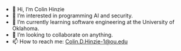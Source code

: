 - 👋 Hi, I’m Colin Hinzie
- 👀 I’m interested in programming AI and security.
- 🌱 I’m currently learning software engineering at the University of Oklahoma.
- 💞️ I’m looking to collaborate on anything.
- 📫 How to reach me: Colin.D.Hinzie-1@ou.edu
